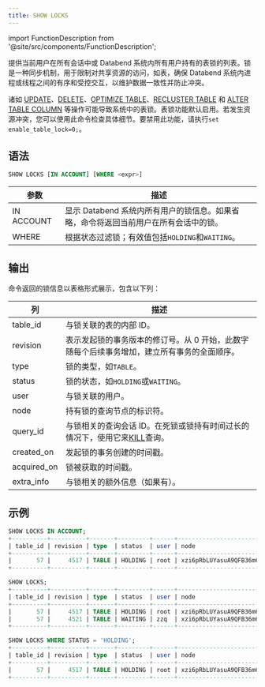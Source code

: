 ```yaml
---
title: SHOW LOCKS
---
```


import FunctionDescription from '@site/src/components/FunctionDescription';

<FunctionDescription description="引入或更新于: v1.2.262"/>

提供当前用户在所有会话中或 Databend 系统内所有用户持有的表锁的列表。锁是一种同步机制，用于限制对共享资源的访问，如表，确保 Databend 系统内进程或线程之间的有序和受控交互，以维护数据一致性并防止冲突。

诸如 [UPDATE](../../10-dml/dml-update.md)、[DELETE](../../10-dml/dml-delete-from.md)、[OPTIMIZE TABLE](../01-table/60-optimize-table.md)、[RECLUSTER TABLE](../06-clusterkey/dml-recluster-table.md) 和 [ALTER TABLE COLUMN](../01-table/90-alter-table-column.md) 等操作可能导致系统中的表锁。表锁功能默认启用。若发生资源冲突，您可以使用此命令检查具体细节。要禁用此功能，请执行`set enable_table_lock=0;`。

## 语法

```sql
SHOW LOCKS [IN ACCOUNT] [WHERE <expr>]
```

| 参数       | 描述                                                                                 |
| ---------- | ------------------------------------------------------------------------------------ |
| IN ACCOUNT | 显示 Databend 系统内所有用户的锁信息。如果省略，命令将返回当前用户在所有会话中的锁。 |
| WHERE      | 根据状态过滤锁；有效值包括`HOLDING`和`WAITING`。                                     |

## 输出

命令返回的锁信息以表格形式展示，包含以下列：

| 列          | 描述                                                                                                                    |
| ----------- | ----------------------------------------------------------------------------------------------------------------------- |
| table_id    | 与锁关联的表的内部 ID。                                                                                                 |
| revision    | 表示发起锁的事务版本的修订号。从 0 开始，此数字随每个后续事务增加，建立所有事务的全面顺序。                             |
| type        | 锁的类型，如`TABLE`。                                                                                                   |
| status      | 锁的状态，如`HOLDING`或`WAITING`。                                                                                      |
| user        | 与锁关联的用户。                                                                                                        |
| node        | 持有锁的查询节点的标识符。                                                                                              |
| query_id    | 与锁相关的查询会话 ID。在死锁或锁持有时间过长的情况下，使用它来[KILL](/sql/sql-commands/administration-cmds/kill)查询。 |
| created_on  | 发起锁的事务创建的时间戳。                                                                                              |
| acquired_on | 锁被获取的时间戳。                                                                                                      |
| extra_info  | 与锁相关的额外信息（如果有）。                                                                                          |

## 示例

```sql
SHOW LOCKS IN ACCOUNT;
+----------+----------+-------+---------+------+------------------------+--------------------------------------+----------------------------+----------------------------+------------+
| table_id | revision | type  | status  | user | node                   | query_id                             | created_on                 | acquired_on                | extra_info |
+----------+----------+-------+---------+------+------------------------+--------------------------------------+----------------------------+----------------------------+------------+
|       57 |     4517 | TABLE | HOLDING | root | xzi6pRbLUYasuA9QFB36m6 | d7989971-d5ec-4764-8e37-afe38ebc13e2 | 2023-12-13 09:56:47.295684 | 2023-12-13 09:56:47.310805 |            |
+----------+----------+-------+---------+------+------------------------+--------------------------------------+----------------------------+----------------------------+------------+

SHOW LOCKS;
+----------+----------+-------+---------+------+------------------------+--------------------------------------+----------------------------+----------------------------+------------+
| table_id | revision | type  | status  | user | node                   | query_id                             | created_on                 | acquired_on                | extra_info |
+----------+----------+-------+---------+------+------------------------+--------------------------------------+----------------------------+----------------------------+------------+
|       57 |     4517 | TABLE | HOLDING | root | xzi6pRbLUYasuA9QFB36m6 | d7989971-d5ec-4764-8e37-afe38ebc13e2 | 2023-12-13 09:56:47.295684 | 2023-12-13 09:56:47.310805 |            |
|       57 |     4521 | TABLE | WAITING | zzq  | xzi6pRbLUYasuA9QFB36m6 | 4bc78044-d4fc-4fe1-a5c5-ff6ab1e3e372 | 2023-12-13 09:56:48.419774 | NULL                       |            |
+----------+----------+-------+---------+------+------------------------+--------------------------------------+----------------------------+----------------------------+------------+

SHOW LOCKS WHERE STATUS = 'HOLDING';
+----------+----------+-------+---------+------+------------------------+--------------------------------------+----------------------------+----------------------------+------------+
| table_id | revision | type  | status  | user | node                   | query_id                             | created_on                 | acquired_on                | extra_info |
+----------+----------+-------+---------+------+------------------------+--------------------------------------+----------------------------+----------------------------+------------+
|       57 |     4517 | TABLE | HOLDING | root | xzi6pRbLUYasuA9QFB36m6 | d7989971-d5ec-4764-8e37-afe38ebc13e2 | 2023-12-13 09:56:47.295684 | 2023-12-13 09:56:47.310805 |            |
+----------+----------+-------+---------+------+------------------------+--------------------------------------+----------------------------+----------------------------+------------+
```
